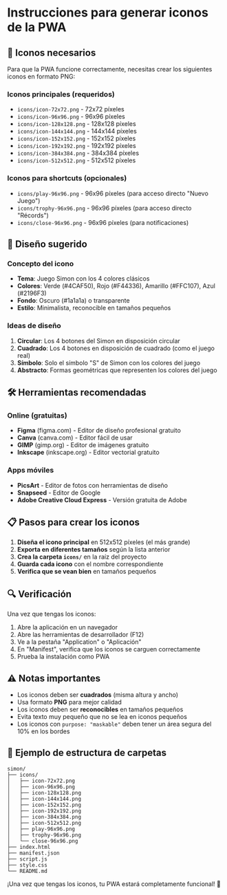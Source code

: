 # Instrucciones para generar iconos de la PWA

## 📱 Iconos necesarios

Para que la PWA funcione correctamente, necesitas crear los siguientes iconos en formato PNG:

### Iconos principales (requeridos)
- `icons/icon-72x72.png` - 72x72 píxeles
- `icons/icon-96x96.png` - 96x96 píxeles  
- `icons/icon-128x128.png` - 128x128 píxeles
- `icons/icon-144x144.png` - 144x144 píxeles
- `icons/icon-152x152.png` - 152x152 píxeles
- `icons/icon-192x192.png` - 192x192 píxeles
- `icons/icon-384x384.png` - 384x384 píxeles
- `icons/icon-512x512.png` - 512x512 píxeles

### Iconos para shortcuts (opcionales)
- `icons/play-96x96.png` - 96x96 píxeles (para acceso directo "Nuevo Juego")
- `icons/trophy-96x96.png` - 96x96 píxeles (para acceso directo "Récords")
- `icons/close-96x96.png` - 96x96 píxeles (para notificaciones)

## 🎨 Diseño sugerido

### Concepto del icono
- **Tema**: Juego Simon con los 4 colores clásicos
- **Colores**: Verde (#4CAF50), Rojo (#F44336), Amarillo (#FFC107), Azul (#2196F3)
- **Fondo**: Oscuro (#1a1a1a) o transparente
- **Estilo**: Minimalista, reconocible en tamaños pequeños

### Ideas de diseño
1. **Circular**: Los 4 botones del Simon en disposición circular
2. **Cuadrado**: Los 4 botones en disposición de cuadrado (como el juego real)
3. **Símbolo**: Solo el símbolo "S" de Simon con los colores del juego
4. **Abstracto**: Formas geométricas que representen los colores del juego

## 🛠️ Herramientas recomendadas

### Online (gratuitas)
- **Figma** (figma.com) - Editor de diseño profesional gratuito
- **Canva** (canva.com) - Editor fácil de usar
- **GIMP** (gimp.org) - Editor de imágenes gratuito
- **Inkscape** (inkscape.org) - Editor vectorial gratuito

### Apps móviles
- **PicsArt** - Editor de fotos con herramientas de diseño
- **Snapseed** - Editor de Google
- **Adobe Creative Cloud Express** - Versión gratuita de Adobe

## 📋 Pasos para crear los iconos

1. **Diseña el icono principal** en 512x512 píxeles (el más grande)
2. **Exporta en diferentes tamaños** según la lista anterior
3. **Crea la carpeta `icons/`** en la raíz del proyecto
4. **Guarda cada icono** con el nombre correspondiente
5. **Verifica que se vean bien** en tamaños pequeños

## 🔍 Verificación

Una vez que tengas los iconos:

1. Abre la aplicación en un navegador
2. Abre las herramientas de desarrollador (F12)
3. Ve a la pestaña "Application" o "Aplicación"
4. En "Manifest", verifica que los iconos se carguen correctamente
5. Prueba la instalación como PWA

## ⚠️ Notas importantes

- Los iconos deben ser **cuadrados** (misma altura y ancho)
- Usa formato **PNG** para mejor calidad
- Los iconos deben ser **reconocibles** en tamaños pequeños
- Evita texto muy pequeño que no se lea en iconos pequeños
- Los iconos con `purpose: "maskable"` deben tener un área segura del 10% en los bordes

## 🎯 Ejemplo de estructura de carpetas

```
simon/
├── icons/
│   ├── icon-72x72.png
│   ├── icon-96x96.png
│   ├── icon-128x128.png
│   ├── icon-144x144.png
│   ├── icon-152x152.png
│   ├── icon-192x192.png
│   ├── icon-384x384.png
│   ├── icon-512x512.png
│   ├── play-96x96.png
│   ├── trophy-96x96.png
│   └── close-96x96.png
├── index.html
├── manifest.json
├── script.js
├── style.css
└── README.md
```

¡Una vez que tengas los iconos, tu PWA estará completamente funcional! 🚀 